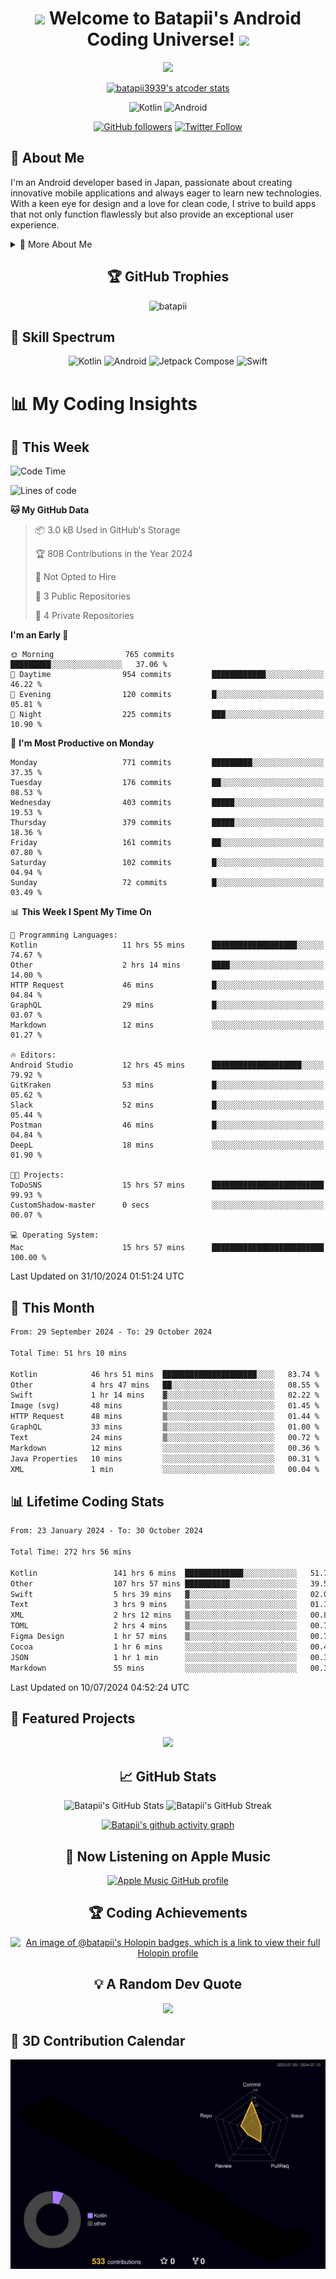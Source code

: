 <h1 align="center">
  <img src="https://media.giphy.com/media/hvRJCLFzcasrR4ia7z/giphy.gif" width="28">
  Welcome to Batapii's Android Coding Universe!
  <img src="https://media.giphy.com/media/hvRJCLFzcasrR4ia7z/giphy.gif" width="28">
</h1>

<p align="center">
  <img src="https://readme-typing-svg.herokuapp.com/?lines=Android+Developer+in+Japan;Always%20learning%20new%20things&font=Fira%20Code&center=true&width=440&height=45&color=f75c7e&vCenter=true&size=22">
</p>

<div align="center">

[![batapii3939's atcoder stats](https://atcoder-readme-stats.vercel.app/stats/batapii3939?theme=dark&show_history=5&width=450)](https://github.com/iwbc-mzk/atcoder-readme-stats)

![Kotlin](https://img.shields.io/badge/Kotlin-★☆☆☆☆☆☆☆☆☆-brightgreen)
![Android](https://img.shields.io/badge/Android-★☆☆☆☆☆☆☆☆☆-brightgreen)

  
[![GitHub followers](https://img.shields.io/github/followers/batapii?style=social)](https://github.com/batapii)
[![Twitter Follow](https://img.shields.io/twitter/follow/batapii?style=social)](https://twitter.com/batapii3939)

</div>

## 🚀 About Me
I'm an Android developer based in Japan, passionate about creating innovative mobile applications and always eager to learn new technologies. With a keen eye for design and a love for clean code, I strive to build apps that not only function flawlessly but also provide an exceptional user experience.

<details>
<summary>🌟 More About Me</summary>

- 🔭 I'm currently working on revolutionizing mobile productivity apps
- 🌱 I'm currently learning Kotlin Multiplatform and Jetpack Compose
- 👯 I'm looking to collaborate on open-source Android projects

</details>

<h2 align="center">🏆 GitHub Trophies</h2>
<p align="center">
  <img src="https://github-profile-trophy.vercel.app/?username=batapii&theme=nord&column=7&no-frame=true&no-bg=true&rank=SECRET,SSS,SS,S,AAA,AA,A,B,C,?" alt="batapii" />
</p>

## 🌈 Skill Spectrum

<div align="center">

![Kotlin](https://img.shields.io/badge/Kotlin-0095D5?style=for-the-badge&logo=kotlin&logoColor=white)
![Android](https://img.shields.io/badge/Android-3DDC84?style=for-the-badge&logo=android&logoColor=white)
![Jetpack Compose](https://img.shields.io/badge/Jetpack%20Compose-4285F4?style=for-the-badge&logo=jetpackcompose&logoColor=white)
![Swift](https://img.shields.io/badge/Swift-FA7343?style=for-the-badge&logo=swift&logoColor=white)

</div>


# 📊 My Coding Insights

## 📅 This Week
<!--START_SECTION:waka-week-->
![Code Time](http://img.shields.io/badge/Code%20Time-273%20hrs%2052%20mins-blue)

![Lines of code](https://img.shields.io/badge/From%20Hello%20World%20I%27ve%20Written-145.5%20thousand%20lines%20of%20code-blue)

**🐱 My GitHub Data** 

> 📦 3.0 kB Used in GitHub's Storage 
 > 
> 🏆 808 Contributions in the Year 2024
 > 
> 🚫 Not Opted to Hire
 > 
> 📜 3 Public Repositories 
 > 
> 🔑 4 Private Repositories 
 > 
**I'm an Early 🐤** 

```text
🌞 Morning                765 commits         █████████░░░░░░░░░░░░░░░░   37.06 % 
🌆 Daytime                954 commits         ████████████░░░░░░░░░░░░░   46.22 % 
🌃 Evening                120 commits         █░░░░░░░░░░░░░░░░░░░░░░░░   05.81 % 
🌙 Night                  225 commits         ███░░░░░░░░░░░░░░░░░░░░░░   10.90 % 
```
📅 **I'm Most Productive on Monday** 

```text
Monday                   771 commits         █████████░░░░░░░░░░░░░░░░   37.35 % 
Tuesday                  176 commits         ██░░░░░░░░░░░░░░░░░░░░░░░   08.53 % 
Wednesday                403 commits         █████░░░░░░░░░░░░░░░░░░░░   19.53 % 
Thursday                 379 commits         █████░░░░░░░░░░░░░░░░░░░░   18.36 % 
Friday                   161 commits         ██░░░░░░░░░░░░░░░░░░░░░░░   07.80 % 
Saturday                 102 commits         █░░░░░░░░░░░░░░░░░░░░░░░░   04.94 % 
Sunday                   72 commits          █░░░░░░░░░░░░░░░░░░░░░░░░   03.49 % 
```


📊 **This Week I Spent My Time On** 

```text
💬 Programming Languages: 
Kotlin                   11 hrs 55 mins      ███████████████████░░░░░░   74.67 % 
Other                    2 hrs 14 mins       ████░░░░░░░░░░░░░░░░░░░░░   14.00 % 
HTTP Request             46 mins             █░░░░░░░░░░░░░░░░░░░░░░░░   04.84 % 
GraphQL                  29 mins             █░░░░░░░░░░░░░░░░░░░░░░░░   03.07 % 
Markdown                 12 mins             ░░░░░░░░░░░░░░░░░░░░░░░░░   01.27 % 

🔥 Editors: 
Android Studio           12 hrs 45 mins      ████████████████████░░░░░   79.92 % 
GitKraken                53 mins             █░░░░░░░░░░░░░░░░░░░░░░░░   05.62 % 
Slack                    52 mins             █░░░░░░░░░░░░░░░░░░░░░░░░   05.44 % 
Postman                  46 mins             █░░░░░░░░░░░░░░░░░░░░░░░░   04.84 % 
DeepL                    18 mins             ░░░░░░░░░░░░░░░░░░░░░░░░░   01.90 % 

🐱‍💻 Projects: 
ToDoSNS                  15 hrs 57 mins      █████████████████████████   99.93 % 
CustomShadow-master      0 secs              ░░░░░░░░░░░░░░░░░░░░░░░░░   00.07 % 

💻 Operating System: 
Mac                      15 hrs 57 mins      █████████████████████████   100.00 % 
```


 Last Updated on 31/10/2024 01:51:24 UTC
<!--END_SECTION:waka-week-->

## 📅 This Month
<!--START_SECTION:wakamonth-->

```txt
From: 29 September 2024 - To: 29 October 2024

Total Time: 51 hrs 10 mins

Kotlin            46 hrs 51 mins  █████████████████████░░░░   83.74 %
Other             4 hrs 47 mins   ██░░░░░░░░░░░░░░░░░░░░░░░   08.55 %
Swift             1 hr 14 mins    ▓░░░░░░░░░░░░░░░░░░░░░░░░   02.22 %
Image (svg)       48 mins         ▒░░░░░░░░░░░░░░░░░░░░░░░░   01.45 %
HTTP Request      48 mins         ▒░░░░░░░░░░░░░░░░░░░░░░░░   01.44 %
GraphQL           33 mins         ▒░░░░░░░░░░░░░░░░░░░░░░░░   01.00 %
Text              24 mins         ▒░░░░░░░░░░░░░░░░░░░░░░░░   00.72 %
Markdown          12 mins         ░░░░░░░░░░░░░░░░░░░░░░░░░   00.36 %
Java Properties   10 mins         ░░░░░░░░░░░░░░░░░░░░░░░░░   00.31 %
XML               1 min           ░░░░░░░░░░░░░░░░░░░░░░░░░   00.04 %
```

<!--END_SECTION:wakamonth-->

## 📊 Lifetime Coding Stats

<!--START_SECTION:wakaalltime-->

```txt
From: 23 January 2024 - To: 30 October 2024

Total Time: 272 hrs 56 mins

Kotlin                 141 hrs 6 mins  █████████████░░░░░░░░░░░░   51.70 %
Other                  107 hrs 57 mins ██████████░░░░░░░░░░░░░░░   39.55 %
Swift                  5 hrs 39 mins   ▓░░░░░░░░░░░░░░░░░░░░░░░░   02.07 %
Text                   3 hrs 9 mins    ▒░░░░░░░░░░░░░░░░░░░░░░░░   01.16 %
XML                    2 hrs 12 mins   ▒░░░░░░░░░░░░░░░░░░░░░░░░   00.81 %
TOML                   2 hrs 4 mins    ▒░░░░░░░░░░░░░░░░░░░░░░░░   00.76 %
Figma Design           1 hr 57 mins    ▒░░░░░░░░░░░░░░░░░░░░░░░░   00.72 %
Cocoa                  1 hr 6 mins     ░░░░░░░░░░░░░░░░░░░░░░░░░   00.41 %
JSON                   1 hr 1 min      ░░░░░░░░░░░░░░░░░░░░░░░░░   00.37 %
Markdown               55 mins         ░░░░░░░░░░░░░░░░░░░░░░░░░   00.34 %
```

<!--END_SECTION:wakaalltime-->

Last Updated on 10/07/2024 04:52:24 UTC

## 🌟 Featured Projects

<div align="center">
  <a href="https://github.com/batapii/ToDoSNS">
    <img src="https://github-readme-stats.vercel.app/api/pin/?username=batapii&repo=ToDoSNS&theme=radical" />
  </a>

## 📈 GitHub Stats

<div align="center">
  <img src="https://github-readme-stats.vercel.app/api?username=batapii&show_icons=true&theme=radical" alt="Batapii's GitHub Stats" />
  <img src="https://github-readme-streak-stats.herokuapp.com/?user=batapii&theme=radical" alt="Batapii's GitHub Streak" />
  
[![Batapii's github activity graph](https://github-readme-activity-graph.vercel.app/graph?username=batapii&theme=react-dark)](https://github.com/ashutosh00710/github-readme-activity-graph)
</div>

## 🎵 Now Listening on Apple Music

<div align="center">
  
[![Apple Music GitHub profile](https://music-profile.rayriffy.com/theme/dark.svg?uid=001005.6598667d2ffd4a10a4f429edd0ba24c4.1156)](https://github.com/rayriffy/apple-music-github-profile)

</div>


## 🏆 Coding Achievements

<div align="center">

[![An image of @batapii's Holopin badges, which is a link to view their full Holopin profile](https://holopin.me/batapii)](https://holopin.io/@batapii)

</div>

## 💡 A Random Dev Quote

<div align="center">

![](https://quotes-github-readme.vercel.app/api?type=horizontal&theme=radical)

</div>

</div>

## 🚀 3D Contribution Calendar

<div align="center">
  
![](./profile-3d-contrib/profile-night-rainbow.svg)

</div>
